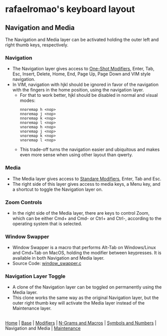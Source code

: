 # rafaelromao's keyboard layout

## Navigation and Media
The Navigation and Media layer can be activated holding the outer left and right thumb keys, respectively.

### Navigation
- The Navigation layer gives access to [One-Shot Modifiers](modifiers.md#one-shot-modifiers), Enter, Tab, Esc, Insert, Delete, Home, End, Page Up, Page Down and VIM style navigation.
- In VIM, navigation with hjkl should be ignored in favor of the navigation with the fingers in the home position, using the navigation layer.
    - For that to work better, hjkl should be disabled in normal and visual modes:
        ```vim
        nnoremap h <nop>
        nnoremap j <nop>
        nnoremap k <nop>
        nnoremap l <nop>
        vnoremap h <nop>
        vnoremap j <nop>
        vnoremap k <nop>
        vnoremap l <nop>
        ```
    - This trade-off turns the navigation easier and ubiquitous and makes even more sense when using other layout than qwerty.

### Media
- The Media layer gives access to [Standare Modifiers](modifiers.md#standard-modifiers), Enter, Tab and Esc.
- The right side of this layer gives access to media keys, a Menu key, and a shortcut to toggle the Navigation layer on.

### Zoom Controls
- In the right side of the Media layer, there are keys to control Zoom, which can be either Cmd+ and Cmd- or Ctrl+ and Ctrl-, according to the operating system that is selected.

### Window Swapper
- Window Swapper is a macro that performs Alt-Tab on Windows/Linux and Cmd+Tab on MacOS, holding the modifier between keypresses. It is available in both Navigation and Media layer.
- Source Code: [window_swapper.c](../src/qmk/users/rafaelromao/features/window_swapper.c)

### Navigation Layer Toggle
- A clone of the Navigation layer can be toggled on permanently using the Media layer.
- This clone works the same way as the original Navigation layer, but the outer right thumb key will activate the Media layer instead of the Maintenance layer.

##
[Home](../readme.md) | 
[Base](base.md) |
[Modifiers](modifiers.md) |
[N-Grams and Macros](macros.md) |
[Symbols and Numbers](symbols.md) |
Navigation and Media |
[Maintenance](maintenance.md)
